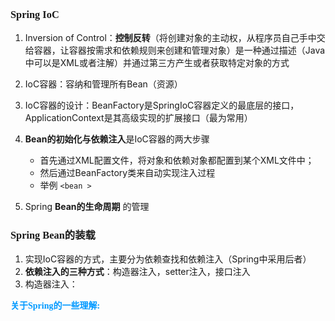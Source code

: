 ### <font face="Cabrili">Spring IoC</font>

 1. Inversion of Control：**控制反转**（将创建对象的主动权，从程序员自己手中交给容器，让容器按需求和依赖规则来创建和管理对象）是一种通过描述（Java中可以是XML或者注解）并通过第三方产生或者获取特定对象的方式
 2. IoC容器：容纳和管理所有Bean（资源）
 3. IoC容器的设计：BeanFactory是SpringIoC容器定义的最底层的接口， ApplicationContext是其高级实现的扩展接口（最为常用）
 4. **Bean的初始化与依赖注入**是IoC容器的两大步骤
	- 首先通过XML配置文件，将对象和依赖对象都配置到某个XML文件中；
	- 然后通过BeanFactory类来自动实现注入过程
	- 举例 `<bean >`
	
5. Spring **Bean的生命周期** 的管理

### <font face="Cabrili">Spring Bean的装载</font>

1. 实现IoC容器的方式，主要分为依赖查找和依赖注入（Spring中采用后者）
2. **依赖注入的三种方式**：构造器注入，setter注入，接口注入
3. 构造器注入：










<font color=#0099ff face="楷体">**关于Spring的一些理解:**</font>
<!--stackedit_data:
eyJoaXN0b3J5IjpbNjQ5MTg2NDA1LC0yOTIxODg5MTcsMTAzMz
IyMjU5LDE0ODcyNzQ4MjAsLTE0MTM0MTI2MjJdfQ==
-->